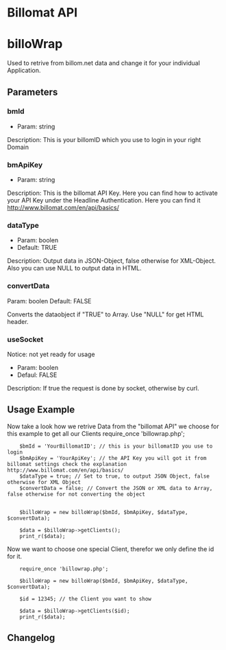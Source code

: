 # Billomat API

billoWrap
=========

Used to retrive from billom.net data and change it for your individual Application.

Parameters
----------

### bmId

* Param: string

Description:
This is your billomID  which you use to login in your right Domain


### bmApiKey

* Param: string

Description:
This is the billomat API Key.
Here you can find how to activate your API Key under the Headline Authentication.
Here you can find it http://www.billomat.com/en/api/basics/


### dataType

* Param: boolen
* Default: TRUE

Description:
Output data in JSON-Object, false otherwise for XML-Object. Also you can use NULL to output data in HTML.


### convertData

Param: boolen
Default: FALSE

Converts the dataobject if "TRUE" to Array. Use "NULL" for get HTML header.

### useSocket

Notice: not yet ready for usage

* Param: boolen
* Defaul: FALSE

Description:
If true the request is done by socket, otherwise by curl.


## Usage Example

Now take a look how we retrive Data from the "billomat API" we choose for this example to get all our Clients
        require_once 'billowrap.php';

        $bmId = 'YourBillomatID'; // this is your billomatID you use to login
        $bmApiKey = 'YourApiKey'; // the API Key you will got it from billomat settings check the explanation http://www.billomat.com/en/api/basics/
        $dataType = true; // Set to true, to output JSON Object, false otherwise for XML Object
        $convertData = false; // Convert the JSON or XML data to Array, false otherwise for not converting the object 

    
        $billoWrap = new billoWrap($bmId, $bmApiKey, $dataType, $convertData);
    
        $data = $billoWrap->getClients();
        print_r($data);


Now we want to choose one special Client, therefor we only define the id for it.

        require_once 'billowrap.php';
    
        $billoWrap = new billoWrap($bmId, $bmApiKey, $dataType, $convertData);

        $id = 12345; // the Client you want to show
    
        $data = $billoWrap->getClients($id); 
        print_r($data);


## Changelog